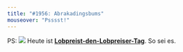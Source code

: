 ```yaml
---
title: "#1956: Abrakadingsbums"
mouseover: "Psssst!"
---
```


PS:
<a href="http://www.fonflatter.de/kalender"><img src="http://www.fonflatter.de/bilder/2011.png"></a>
Heute ist <a  href="http://www.fonflatter.de/kalender"><strong>Lobpreist-den-Lobpreiser-Tag</strong></a>. So sei es.
